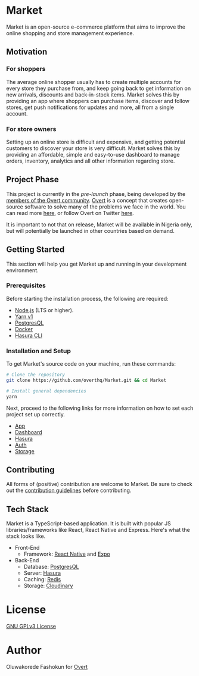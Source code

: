 # Market

Market is an open-source e-commerce platform that aims to improve the online shopping and store management experience.

## Motivation

### For shoppers
The average online shopper usually has to create multiple accounts for every store they purchase from, and keep going back to get information on new arrivals, discounts and back-in-stock items. Market solves this by providing an app where shoppers can purchase items, discover and follow stores, get push notifications for updates and more, all from a single account.

### For store owners
Setting up an online store is difficult and expensive, and getting potential customers to discover your store is very difficult. Market solves this by providing an affordable, simple and easy-to-use dashboard to manage orders, inventory, analytics and all other information regarding store.

## Project Phase

This project is currently in the _pre-launch_ phase, being developed by the [members of the Overt community](https://discord.gg/t6wVzUh). [Overt](https://overt.dev) is a concept that creates open-source software to solve many of the problems we face in the world. You can read more [here](https://overt.dev), or follow Overt on Twitter [here](https://twitter.com/overt_hq).

It is important to not that on release, Market will be available in Nigeria only, but will potentially be launched in other countries based on demand.

## Getting Started

This section will help you get Market up and running in your development environment.

### Prerequisites

Before starting the installation process, the following are required:

- [Node.js](https://nodejs.org) (LTS or higher).
- [Yarn v1](https://yarnpkg.com)
- [PostgresQL](https://postgresql.com)
- [Docker](https://docker.com)
- [Hasura CLI](https://hasura.io/docs/latest/graphql/core/hasura-cli)

### Installation and Setup

To get Market's source code on your machine, run these commands:

```sh
# Clone the repository
git clone https://github.com/overthq/Market.git && cd Market

# Install general dependencies
yarn
```

Next, proceed to the following links for more information on how to set each project set up correctly.

- [App](app/README.md#installation-and-setup)
- [Dashboard](dashboard/README.md#installation-and-setup)
- [Hasura](hasura/README.md#installation-and-setup)
- [Auth](auth/README.md#isntallation-and-setup)
- [Storage](storage/README.md#isntallation-and-setup)

## Contributing

All forms of (positive) contribution are welcome to Market. Be sure to check out the [contribution guidelines](.github/CONTRIBUTING.md) before contributing.

## Tech Stack

Market is a TypeScript-based application. It is built with popular JS libraries/frameworks like React, React Native and Express. Here's what the stack looks like.

- Front-End
	- Framework: [React Native](https://facebook.github.io/react-native) and [Expo](https://expo.io)
- Back-End
  - Database: [PostgresQL](https://postgresql.com)
  - Server: [Hasura](https://hasura.io)
  - Caching: [Redis](https://redis.io)
  - Storage: [Cloudinary](https://cloudinary.com)

# License

[GNU GPLv3 License](LICENSE)

# Author

Oluwakorede Fashokun for [Overt](https://overt.dev)
